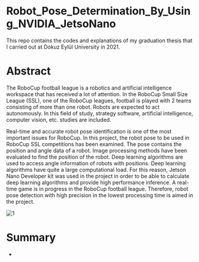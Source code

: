 # Robot_Pose_Determination_By_Using_NVIDIA_JetsoNano
This repo contains the codes and explanations of my graduation thesis that I carried out at Dokuz Eylül University in 2021.

# Abstract

   The RoboCup football league is a robotics and artificial intelligence workspace that has received a lot of attention. In the RoboCup Small Size League (SSL), one of the RoboCup 
leagues, football is played with 2 teams consisting of more than one robot. Robots are expected to act autonomously. In this field of study, strategy software, artificial 
intelligence, computer vision, etc. studies are included.

   Real-time and accurate robot pose identification is one of the most important issues for RoboCup. In this project, the robot pose to be used in RoboCup SSL competitions has 
been examined. The pose contains the position and angle data of a robot. Image processing methods have been evaluated to find the position of the robot. Deep learning algorithms 
are used to access angle information of robots with positions. Deep learning algorithms have quite a large computational load. For this reason, Jetson Nano Developer kit was used 
in the project in order to be able to calculate deep learning algorithms and provide high performance inference. A real-time game is in progress in the RoboCup football league. 
Therefore, robot pose detection with high precision in the lowest processing time is aimed in the project.

   ![1](https://user-images.githubusercontent.com/84620286/128405283-802e0e4c-8617-4bd6-aa5f-97330be3fbfd.PNG)

# Summary
- 



